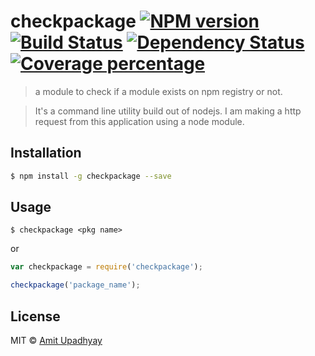 # checkpackage [![NPM version][npm-image]][npm-url] [![Build Status][travis-image]][travis-url] [![Dependency Status][daviddm-image]][daviddm-url] [![Coverage percentage][coveralls-image]][coveralls-url]
> a module to check if a module exists on npm registry or not.

>It's a command line utility build out of nodejs. I am making a http request from this application using a node module.

## Installation

```sh
$ npm install -g checkpackage --save
```

## Usage

```cli
$ checkpackage <pkg name>
```
or

```js
var checkpackage = require('checkpackage');

checkpackage('package_name');
```

## License

MIT © [Amit Upadhyay](https://github.com/amit-upadhyay-IT)


[npm-image]: https://badge.fury.io/js/checkpackage.svg
[npm-url]: https://npmjs.org/package/checkpackage
[travis-image]: https://travis-ci.org/amit-upadhyay-it/checkpackage.svg?branch=master
[travis-url]: https://travis-ci.org/amit-upadhyay-it/checkpackage
[daviddm-image]: https://david-dm.org/amit-upadhyay-it/checkpackage.svg?theme=shields.io
[daviddm-url]: https://david-dm.org/amit-upadhyay-it/checkpackage
[coveralls-image]: https://coveralls.io/repos/amit-upadhyay-it/checkpackage/badge.svg
[coveralls-url]: https://coveralls.io/r/amit-upadhyay-it/checkpackage
